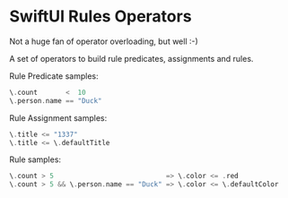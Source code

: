 #  SwiftUI Rules Operators

Not a huge fan of operator overloading, but well :-)

A set of operators to build rule predicates, assignments and rules.

Rule Predicate samples:
```swift
\.count       <  10
\.person.name == "Duck"
```

Rule Assignment samples:
```swift
\.title <= "1337"
\.title <= \.defaultTitle
```

Rule samples:
```swift
\.count > 5                            => \.color <= .red
\.count > 5 && \.person.name == "Duck" => \.color <= \.defaultColor
```
